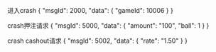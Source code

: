 进入crash
{
"msgId": 2000,
"data": {
"gameId": 10006
}
}


crash押注请求
{
"msgId": 5000,
"data": {
"amount": "100",
"ball": 1
}
}



crash cashout请求
{
"msgId": 5002,
"data": {
"rate": "1.50"
}
}


